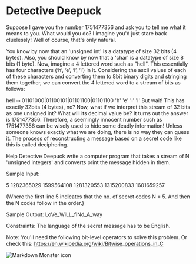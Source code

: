 # Detective Deepuck

Suppose I gave you the number 1751477356 and ask you to tell me what it means to you. What would you do? I imagine you'd just stare back cluelessly! Well of course, that's only natural.

You know by now that an 'unsigned int' is a datatype of size 32 bits (4 bytes). Also, you should know by now that a 'char' is a datatype of size 8 bits (1 byte). Now, imagine a 4 lettered word such as "hell". This essentially has four characters (‘h’, ‘e’, ‘l’, ‘l’) in it. Considering the ascii values of each of these characters and converting them to 8bit binary digits and stringing them together, we can convert the 4 lettered word to a stream of bits as follows:

hell ⤑ 01101000|01100101|01101100|01101100
                  'h'                 'e'              'l'          'l'
But wait! This has exactly 32bits (4 bytes), no? Now, what if we interpret this stream of 32 bits as one unsigned int? What will its decimal value be? It turns out the answer is 1751477356. Therefore, a seemingly innocent number such as 1751477356 can be wisely used to hide some deadly information! Unless someone knows exactly what we are doing, there is no way they can guess it. The process of reconstructing a message based on a secret code like this is called deciphering. 

 

Help Detective Deepuck write a computer program that takes a stream of N 'unsigned integers' and converts print the message hidden in them.


Sample Input:

5
1282365029
1599564108
1281320553
1315200833
1601659257

 

(Where the first line 5 indicates that the no. of secret codes N = 5. And then the N codes follow in the order.)

 

Sample Output:
LoVe_WiLL_fiNd_A_way

 

Constraints:
The language of the secret message has to be English.

 

 

Note: You'll need the following bit-level operators to solve this problem. Or check this: https://en.wikipedia.org/wiki/Bitwise_operations_in_C

<img src="image.png"
     alt="Markdown Monster icon"
     style="float: left; margin-right: 10px;" />